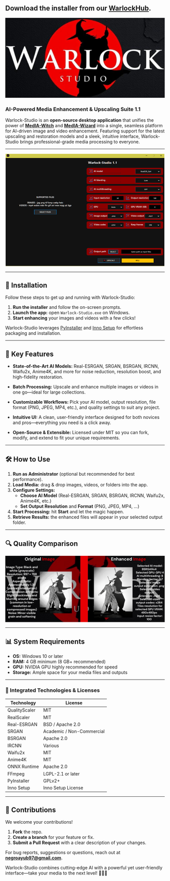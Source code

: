 ## **Download the installer** from our [WarlockHub](https://warlockhub-17vu0fo.gamma.site/warlockhub).

![Warlock-Studio logo](rsc/banner.png)

### AI-Powered Media Enhancement & Upscaling Suite 1.1

Warlock-Studio is an **open-source desktop application** that unifies the power of [**MedIA-Witch**](https://github.com/Ivan-Ayub97/MedIA-Witch.git) and [**MedIA-Wizard**](https://github.com/Ivan-Ayub97/MedIA-Wizard.git) into a single, seamless platform for AI-driven image and video enhancement. Featuring support for the latest upscaling and restoration models and a sleek, intuitive interface, Warlock-Studio brings professional-grade media processing to everyone.

---

![Screenshot of Warlock-Studio](rsc/Capture.png)

---

## 🚀 Installation

Follow these steps to get up and running with Warlock-Studio:

1. **Run the installer** and follow the on-screen prompts.
2. **Launch the app:** open `Warlock-Studio.exe` on Windows.
3. **Start enhancing** your images and videos with a few clicks!

Warlock-Studio leverages [PyInstaller](https://www.pyinstaller.org/) and [Inno Setup](http://www.jrsoftware.org/isinfo.php) for effortless packaging and installation.

---

## 🌟 Key Features

- **State-of-the-Art AI Models:**
  Real-ESRGAN, SRGAN, BSRGAN, IRCNN, Waifu2x, Anime4K, and more for noise reduction, resolution boost, and high-fidelity restoration.

- **Batch Processing:**
  Upscale and enhance multiple images or videos in one go—ideal for large collections.

- **Customizable Workflows:**
  Pick your AI model, output resolution, file format (PNG, JPEG, MP4, etc.), and quality settings to suit any project.

- **Intuitive UI:**
  A clean, user-friendly interface designed for both novices and pros—everything you need is a click away.

- **Open-Source & Extensible:**
  Licensed under MIT so you can fork, modify, and extend to fit your unique requirements.

---

## 🛠️ How to Use

1. **Run as Administrator** (optional but recommended for best performance).
2. **Load Media:** drag & drop images, videos, or folders into the app.
3. **Configure Settings:**
   - **Choose AI Model** (Real-ESRGAN, SRGAN, BSRGAN, IRCNN, Waifu2x, Anime4K, etc.)
   - **Set Output Resolution** and **Format** (PNG, JPEG, MP4, …)
4. **Start Processing:** hit **Start** and let the magic happen.
5. **Retrieve Results:** the enhanced files will appear in your selected output folder.

---

## 🔍 Quality Comparison

![Quality Comparison](rsc/Image_comparison.png)

---

## 📊 System Requirements

- **OS:** Windows 10 or later
- **RAM:** 4 GB minimum (8 GB+ recommended)
- **GPU:** NVIDIA GPU highly recommended for speed
- **Storage:** Ample space for your media files and outputs

---

### 🚀 Integrated Technologies & Licenses

| Technology    | License                   |
| ------------- | ------------------------- |
| QualityScaler | MIT                       |
| RealScaler    | MIT                       |
| Real-ESRGAN   | BSD / Apache 2.0          |
| SRGAN         | Academic / Non-Commercial |
| BSRGAN        | Apache 2.0                |
| IRCNN         | Various                   |
| Waifu2x       | MIT                       |
| Anime4K       | MIT                       |
| ONNX Runtime  | Apache 2.0                |
| FFmpeg        | LGPL-2.1 or later         |
| PyInstaller   | GPLv2+                    |
| Inno Setup    | Inno Setup License        |

---

## 🤝 Contributions

We welcome your contributions!

1. **Fork** the repo.
2. **Create a branch** for your feature or fix.
3. **Submit a Pull Request** with a clear description of your changes.

For bug reports, suggestions or questions, reach out at **<negroayub97@gmail.com>**.

Warlock-Studio combines cutting-edge AI with a powerful yet user-friendly interface—take your media to the next level! 🧙‍♂️✨

